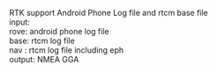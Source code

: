 RTK support Android Phone Log file and rtcm base file  
input:  
rove: android phone log file  
base: rtcm log file  
nav : rtcm log file including eph  
output:
NMEA GGA